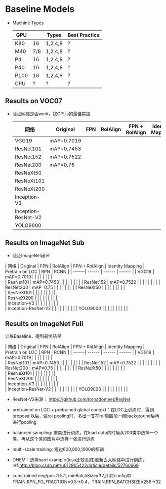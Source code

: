 # Baseline Models

* Machine Types

  | GPU | | Types | Best Practice |
  | ------| ------ | ------ | ------ |
  | K80	| 16 | 1,2,4,8 | ? |
  | M40	| 7/8	| 1,2,4,8 | ? |
  | P4	| 16	| 1,2,4,8 | ? |
  | P40	| 16	| 1,2,4,8	| ? |
  | P100	| 16	| 1,2,4,8	| ? |
  | CPU | ? | ? | ? |


## Results on VOC07
* 验证网络是否work，找GPUs的最佳实践

  | 网络 | Original | FPN | RoIAlign | FPN + RoIAlign | Identity Mapping | Pretrain on LOC | RPN | RCNN |
  | ------| ------ | ------ | ------ | ------| ------ | ------ | ------ | ------ |
  | VGG19	| mAP=0.7019 | | | | | | | | 	 	 	 	 
  | ResNet101 | mAP=0.7453 | | | | | | | |
  | ResNet152	| mAP=0.7522 | | | | | |  | |
  | ResNet200	| mAP=0.75 | | | | | | |  |
  | ResNeXt50  | | | | | | | | |
  | ResNeXt101 | | | | | | | | |
  | ResNeXt200 | | | | | | | | |
  | Inception-V3 | | | | | | | | | 	 	 	 	 	 	 	 
  | Inception-ResNet-V2	 | | | | | | | | |
  | YOLO9000 | | | | | | | | | |

## Results on ImageNet Sub
* 验证ImageNet闭环

| 网络 | Original | FPN | RoIAlign | FPN + RoIAlign | Identity Mapping | Pretrain on LOC | RPN | RCNN |
| ------| ------ | ------ | ------ |
| VGG19	| mAP=0.7019 | | | | | | | | 	 	 	 	 
| ResNet101 | mAP=0.7453 | | | | | | | |
| ResNet152	| mAP=0.7522 | | | | | |  | |
| ResNet200	| mAP=0.75 | | | | | | |  |
| ResNeXt50  | | | | | | | | | 	 	 	 	 	 	 	 	 
| ResNeXt101 | | | | | | | | | 	 	 	 	 	 	 
| ResNeXt200 | | | | | | | | |	 	 	 	 	 	 
| Inception-V3 | | | | | | | | | 	 	 	 	 	 	 	 
| Inception-ResNet-V2	 | | | | | | | | |
| YOLO9000 | | | | | | | | | |

## Results on ImageNet Full
训练Baseline，得到最终结果

| 网络 | Original | FPN | RoIAlign | FPN + RoIAlign | Identity Mapping | Pretrain on LOC | RPN | RCNN |
| ------| ------ | ------ | ------ |
| VGG19	| mAP=0.7019 | | | | | | | | 	 	 	 	 
| ResNet101 | mAP=0.7453 | | | | | | | |
| ResNet152	| mAP=0.7522 | | | | | |  | |
| ResNet200	| mAP=0.75 | | | | | | |  |
| ResNeXt50  | | | | | | | | | 	 	 	 	 	 	 	 	 
| ResNeXt101 | | | | | | | | | 	 	 	 	 	 	 
| ResNeXt200 | | | | | | | | |	 	 	 	 	 	 
| Inception-V3 | | | | | | | | | 	 	 	 	 	 	 	 
| Inception-ResNet-V2	 | | | | | | | | |
| YOLO9000 | | | | | | | | | |


* ResNet-V2来源：
https://github.com/tornadomeet/ResNet

* pretrained on LOC + pretrained global context：在LOC上训练时，得到proposal以后，做roi pooling时，多出一支在roi周围加一圈background后再进行pooling.
* balanced sampling: 按类进行训练，在load data的时候从200类中选择一个类，再从这个类的图片中选择一张进行训练
* multi-scale training: 短边600,800,1000的都训
* OHEM：选择hard example(loss比较高的)重新丢入网络中进行训练，ref:http://blog.csdn.net/u012905422/article/details/52760669
* constrained neg/pos :1.5:1, minBatchSize=32,即将config中TRAIN.RPN_FG_FRACTION=0.5->0.4，TRAIN.RPN_BATCHSIZE=256->32

